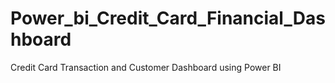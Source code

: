 # Power_bi_Credit_Card_Financial_Dashboard

Credit Card Transaction and Customer Dashboard using Power BI
